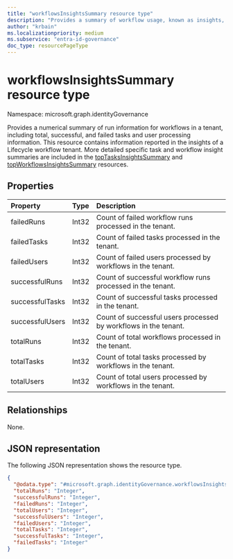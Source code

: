 ```yaml
---
title: "workflowsInsightsSummary resource type"
description: "Provides a summary of workflow usage, known as insights, of Lifecycle Workflows in a tenant."
author: "krbain"
ms.localizationpriority: medium
ms.subservice: "entra-id-governance"
doc_type: resourcePageType
---
```


# workflowsInsightsSummary resource type

Namespace: microsoft.graph.identityGovernance

Provides a numerical summary of run information for workflows in a tenant, including total, successful, and failed tasks and user processing information. This resource contains information reported in the insights of a Lifecycle workflow tenant. More detailed specific task and workflow insight summaries are included in the [topTasksInsightsSummary](identitygovernance-toptasksinsightssummary.md) and [topWorkflowsInsightsSummary](identitygovernance-topworkflowsinsightssummary.md) resources.

## Properties

|Property|Type|Description|
|:---|:---|:---|
|failedRuns|Int32|Count of failed workflow runs processed in the tenant.|
|failedTasks|Int32|Count of failed tasks processed in the tenant.|
|failedUsers|Int32|Count of failed users processed by workflows in the tenant.|
|successfulRuns|Int32|Count of successful workflow runs processed in the tenant.|
|successfulTasks|Int32|Count of successful tasks processed in the tenant.|
|successfulUsers|Int32|Count of successful users processed by workflows in the tenant.|
|totalRuns|Int32|Count of total workflows processed in the tenant.|
|totalTasks|Int32|Count of total tasks processed by workflows in the tenant.|
|totalUsers|Int32|Count of total users processed by workflows in the tenant.|

## Relationships

None.

## JSON representation

The following JSON representation shows the resource type.
<!-- {
  "blockType": "resource",
  "@odata.type": "microsoft.graph.identityGovernance.workflowsInsightsSummary"
}
-->
``` json
{
  "@odata.type": "#microsoft.graph.identityGovernance.workflowsInsightsSummary",
  "totalRuns": "Integer",
  "successfulRuns": "Integer",
  "failedRuns": "Integer",
  "totalUsers": "Integer",
  "successfulUsers": "Integer",
  "failedUsers": "Integer",
  "totalTasks": "Integer",
  "successfulTasks": "Integer",
  "failedTasks": "Integer"
}
```
